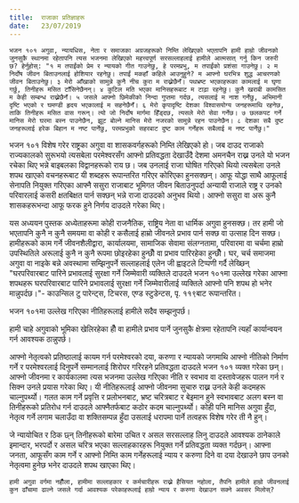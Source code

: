 ```yaml
---
title:  राजाका प्रतिज्ञाहरू
date:   23/07/2019
---
```


`भजन १०१ अगुवा, न्यायधिस, नेता र समाजका अग्रजहरूको निम्ति लेखिएको भएतापनि हामी हाम्रो जीवनको जुनसुकै स्थानमा रहेतापनि त्यस भजनमा लेखिएको महत्त्वपूर्ण सरसल्लाहलाई हामीले आत्मसात् गर्नु किन जरुरी छ? हेर्नुहोस्: "१ म तपाईंको प्रेम र न्यायको गीत गाउनेछु, हे परमप्रभु, म तपाईंको प्रशंसा गाउनेछु। २ म निर्दोष जीवन बिताउनलाई होशियार रहनेछु। तपाईं मकहाँ कहिले आउनुहुने? म आफ्नो घरभित्र शुद्ध आचरणको जीवन बिताउनेछु। ३ मेरो आँखाको सामुन्ने कुनै नीच कुरा म राख्नेछैनँ। पथभ्रष्ट भएकाहरूका कामलाई म घृणा गर्छु, तिनीहरू मसित टाँसिनेछैनन्। ४ कुटिल मति भएका मानिसहरूबाट म टाढ़ा रहनेछु। कुनै खराबी कामसित म केही सम्बन्ध राख्नेछैनँ। ५ जसले आफ्नो छिमेकीको निन्दा गुप्तमा गर्दछ, त्यसलाई म नाश गर्नेछु, अभिमानी दृष्टि भएको र घमण्डी हृदय भएकालाई म सहनेछैनँ। ६ मेरो कृपादृष्टि देशका विश्वासयोग्य जनहरूमाथि रहनेछ, ताकि तिनीहरू मसित वास गरून्। त्यो जो निर्दोष मार्गमा हिँड्दछ, त्यसले मेरो सेवा गर्नेछ। ७ छलकपट गर्ने मानिस मेरो घरमा बस्न पाउनेछैन, झूट बोल्ने मानिस मेरो नजरको सामुन्ने रहन पाउनेछैन। ८ देशका सबै दुष्ट जनहरूलाई हरेक बिहान म नष्ट पार्नेछु, परमप्रभुको सहरबाट दुष्ट काम गर्नेहरू सबैलाई म नष्ट पार्नेछु।"`  

भजन १०१ विशेष गरेर राष्ट्रका अगुवा वा शासकवर्गहरूको निम्ति लेखिएको हो। जब दाउद राजाको राज्यकालको सुरूभयो त्यसबेला परमेश्वरसँग आफ्नो प्रतिवद्धता देखाउँदै देशमा अमनचैन राख्न उनले यो भजन रचेका थिए भन्ने बाइबलका विद्वानहरूको राय छ। जब उनलाई राजा घोषित गरिएको थियो त्यसबेला उनले शपथ खाएको वचनहरूबाट यी शब्दहरू रूपान्तरित गरिएर कोरिएका हुनसक्छन्। आफू योद्धा साथै आफूलाई सेनापति नियुक्त गरिएका आफ्नै ससुरा राजाबाट भूमिगत जीवन बिताउनुपर्दा अन्यायी राजाले राष्ट्र र उनको परिवारलाई कसरी क्षतबिक्षत पार्न सक्छन् भन्ने राजा दाउदको अनुभव थियो। आफ्नो ससुरा वा अरू कुनै शासकहरूभन्दा आफू फरक हुने निर्णय दाउदले गरेका थिए।

यस अध्ययन पुस्तक अध्येताहरूमा कोही राजनैतिक, राष्ट्रिय नेता वा धार्मिक अगुवा हुनसक्छ। तर हामी जो भएतापनि कुनै न कुनै समयमा वा कोही र कसैलाई हाम्रो जीवनले प्रभाव पार्न सक्छ वा उत्साह दिन सक्छ।  हामीहरूको काम गर्ने जीवनशैलीद्वारा, कार्यालयमा, सामाजिक सेवामा संलग्नतामा, परिवारमा वा चर्चमा हाम्रो उपस्थितिले अरूलाई कुनै न कुनै रूपमा छोइरहेका हुन्छौँ वा प्रभाव पारिरहेका हुन्छौँ। घर, चर्च समाजमा अगुवा वा नाइके बन्ने अवस्थामा सम्झिनुपर्ने सल्लाहलाई एलेन जी ह्वाइटले टिप्पणी गर्दै लेख्छिन् "घरपरिवारबाट पारिने प्रभावलाई सुरक्षा गर्ने जिम्मेवारी व्यक्तिले दाउदले भजन १०१मा उल्लेख गरेका आफ्ना शपथहरू घरपरिवारबाट पारिने प्रभावलाई सुरक्षा गर्ने जिम्मेवारीलाई व्यक्तिले आफ्नो पनि शपथ हो भनेर मान्नुपर्दछ।"- काउन्सिल टु पारेन्ट्स, टिचरस, एण्ड स्टुडेन्टस, पृ. ११९बाट रूपान्तरित।

भजन १०१मा उल्लेख गरिएका नीतिहरूलाई हामीले सदैव सम्झनुपर्छ। 

हामी चाहे अगुवाको भूमिका खेलिरहेका हौँ वा हामीले प्रभाव पार्ने जुनसुकै क्षेत्रमा रहेतापनि त्यहाँ कार्यान्वयन गर्न आवश्यक ठान्नुपर्छ।

आफ्नो नेतृत्वको प्रतिष्ठालाई कायम गर्न परमेश्वरको दया, करुणा र न्यायको जगमाथि आफ्नो नीतिको निर्माण गर्ने र परमेश्वरलाई दिनुपर्ने सम्मानलाई शिरोपर गरिरहने प्रतिवद्धता दाउदले भजन १०१ व्यक्त गरेका छन्। आफ्नो जीवनमा र कार्यकालमा त्यस भजनमा उल्लेख गरिएका नीति र स्वभाव वा दस्तावेजहरू पालन गर्न र सिक्न उनले प्रयास गरेका थिए। यी नीतिहरूलाई आफ्नो जीवनमा सुचारु राख्न उनले केही कदमहरू चाल्नुपर्थ्यो। गलत काम गर्ने प्रवृत्ति र प्रलोभनबाट, भ्रष्ट चरित्रबाट र बेइमान हुने स्वभावबाट अलग बस्न वा तिनीहरूको प्रतिरोध गर्न दाउदले आफ्नैतर्फबाट कठोर कदम चाल्नुपर्थ्यो। कोही पनि मानिस अगुवा हुँदा, नेतृत्व गर्ने लगाम चलाउँदा वा शक्तिसम्पन्न हुँदा उसलाई धरापमा पार्ने तत्वहरू विशेष गरेर ती नै हुन्।

जे न्यायोचित र ठिक छ्न् तिनीहरूको बारेमा उचित र असल सरसल्लाह लिनु दाउदले आवश्यक ठानेकाले इमान्दार, भरपर्दो र असल चरित्र भएका सल्लाहकारहरू नियुक्त गर्ने प्रतिवद्धता व्यक्त गर्दछन्। आफ्ना जनता, आफूसँग काम गर्ने र आफ्नो निम्ति काम गर्नेहरूलाई न्याय र करुणा दिने वा दया देखाउने छाप उनको नेतृत्वमा हुनेछ भनेर दाउदले शपथ खाएका थिए।

`हामी अगुवा वर्गमा नहौँला, हामीमा सल्लाहकार र कर्मचारीहरू राख्ने हैसियत नहोला, तैपनि हामीले हाम्रो जीवनलाई कुन ढाँचामा ढाल्ने जसले गर्दा आवश्यक परेकाहरूलाई हाम्रो न्याय र करुणा देखाउन सक्ने अवसर मिलोस्?`